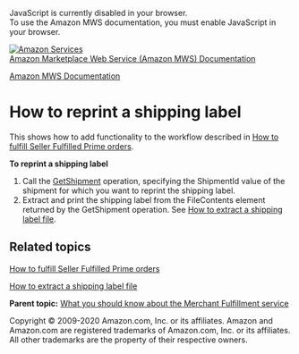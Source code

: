 <div id="MWSDX_noscript">

JavaScript is currently disabled in your browser.  
To use the Amazon MWS documentation, you must enable JavaScript in your
browser.

</div>

<div id="MWSDX_divtop">

[![Amazon
Services](https://images-na.ssl-images-amazon.com/images/G/08/mwsportal/fr_FR/amazonservices.gif "Amazon Services")](http://services.amazon.fr)  
<span id="MWSDX_titlebar">[Amazon Marketplace Web Service (Amazon MWS)
Documentation](https://developer.amazonservices.fr/gp/mws/docs.html)</span>

</div>

<div id="MWSDX_divbottom">

<div id="MWSDX_divleft">

<div id="MWSDX_toc">

</div>

</div>

<div id="MWSDX_divright">

<div id="MWSDX_content">

<span id="MWSDX_breadcrumbs">[Amazon MWS
Documentation](https://developer.amazonservices.fr/gp/mws/docs.html)</span>

<div id="MerchFulfill_HowToGetNewShippingLabel" class="nested0">

How to reprint a shipping label
===============================

<div class="body">

<span class="ph">This shows how to add functionality to the workflow
described in
<a href="MerchFulfill_HowToUseForPrime.md" class="xref">How to fulfill Seller Fulfilled Prime orders</a>.</span>

**To reprint a shipping label**

1.  Call the
    <a href="MerchFulfill_GetShipment.md" class="xref" title="Returns an existing shipment for a given identifier.">GetShipment</a>
    operation, specifying the <span
    class="keyword parmname">ShipmentId</span> value of the shipment for
    which you want to reprint the shipping label.
2.  Extract and print the shipping label from the <span
    class="keyword parmname">FileContents</span> element returned by the
    <span class="keyword apiname">GetShipment</span> operation. See
    <a href="MerchFulfill_HowToExtractShippingLabel.md" class="xref">How to extract a shipping label file</a>.

<div class="section">

Related topics
--------------

<a href="MerchFulfill_HowToUseForPrime.md" class="xref">How to fulfill Seller Fulfilled Prime orders</a>

<a href="MerchFulfill_HowToExtractShippingLabel.md" class="xref">How to extract a shipping label file</a>

</div>

</div>

<div class="related-links">

<div class="familylinks">

<div class="parentlink">

**Parent topic:**
<a href="../merch_fulfill/MerchFulfill_Overview.md" class="link">What you should know about the Merchant Fulfillment service</a>

</div>

</div>

</div>

</div>

<div id="MWSDX_footer">

Copyright © 2009-2020 Amazon.com, Inc. or its affiliates. Amazon and
Amazon.com are registered trademarks of Amazon.com, Inc. or its
affiliates. All other trademarks are the property of their respective
owners.

</div>

</div>

</div>

<div style="clear: both;">

</div>

</div>
